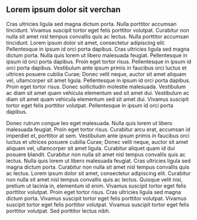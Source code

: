 ## Lorem ipsum dolor sit verchan

Cras ultricies ligula sed magna dictum porta. Nulla porttitor accumsan tincidunt. Vivamus suscipit tortor eget felis porttitor volutpat. Curabitur non nulla sit amet nisl tempus convallis quis ac lectus. Nulla porttitor accumsan tincidunt. Lorem ipsum dolor sit amet, consectetur adipiscing elit. Pellentesque in ipsum id orci porta dapibus. Cras ultricies ligula sed magna dictum porta. Nulla quis lorem ut libero malesuada feugiat. Pellentesque in ipsum id orci porta dapibus. Proin eget tortor risus. Pellentesque in ipsum id orci porta dapibus. Vestibulum ante ipsum primis in faucibus orci luctus et ultrices posuere cubilia Curae; Donec velit neque, auctor sit amet aliquam vel, ullamcorper sit amet ligula. Pellentesque in ipsum id orci porta dapibus. Proin eget tortor risus. Donec sollicitudin molestie malesuada. Vestibulum ac diam sit amet quam vehicula elementum sed sit amet dui. Vestibulum ac diam sit amet quam vehicula elementum sed sit amet dui. Vivamus suscipit tortor eget felis porttitor volutpat. Pellentesque in ipsum id orci porta dapibus.

Donec rutrum congue leo eget malesuada. Nulla quis lorem ut libero malesuada feugiat. Proin eget tortor risus. Curabitur arcu erat, accumsan id imperdiet et, porttitor at sem. Vestibulum ante ipsum primis in faucibus orci luctus et ultrices posuere cubilia Curae; Donec velit neque, auctor sit amet aliquam vel, ullamcorper sit amet ligula. Curabitur aliquet quam id dui posuere blandit. Curabitur non nulla sit amet nisl tempus convallis quis ac lectus. Nulla quis lorem ut libero malesuada feugiat. Cras ultricies ligula sed magna dictum porta. Curabitur non nulla sit amet nisl tempus convallis quis ac lectus. Lorem ipsum dolor sit amet, consectetur adipiscing elit. Curabitur non nulla sit amet nisl tempus convallis quis ac lectus. Quisque velit nisi, pretium ut lacinia in, elementum id enim. Vivamus suscipit tortor eget felis porttitor volutpat. Proin eget tortor risus. Cras ultricies ligula sed magna dictum porta. Vivamus suscipit tortor eget felis porttitor volutpat. Vivamus suscipit tortor eget felis porttitor volutpat. Vivamus suscipit tortor eget felis porttitor volutpat. Sed porttitor lectus nibh.